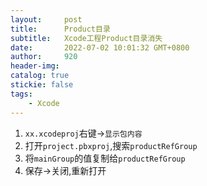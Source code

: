 ```yaml
---
layout:     post
title:      Product目录
subtitle:  	Xcode工程Product目录消失
date:       2022-07-02 10:01:32 GMT+0800
author:     920
header-img: 
catalog: true
stickie: false
tags:
    - Xcode
---
```


1. `xx.xcodeproj`右键->`显示包内容`  
2. 打开`project.pbxproj`,搜索`productRefGroup`
3. 将`mainGroup`的值复制给`productRefGroup`
4. 保存->关闭,重新打开

